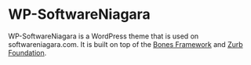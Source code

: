 # WP-SoftwareNiagara

WP-SoftwareNiagara is a WordPress theme that is used on softwareniagara.com. It is built on top of the [Bones Framework](https://github.com/eddiemachado/bones) and [Zurb Foundation](https://github.com/zurb/foundation). 